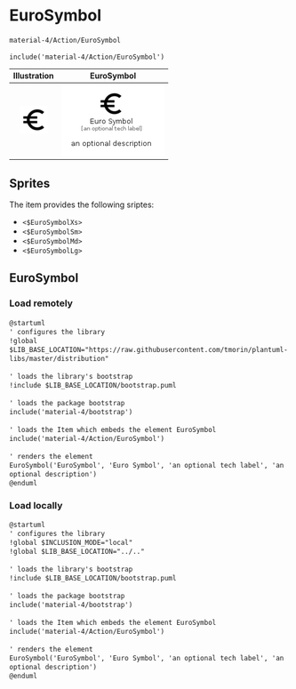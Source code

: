 # EuroSymbol


```text
material-4/Action/EuroSymbol
```

```text
include('material-4/Action/EuroSymbol')
```



| Illustration | EuroSymbol |
| :---: | :---: |
| ![illustration for Illustration](../../material-4/Action/EuroSymbol.png) | ![illustration for EuroSymbol](../../material-4/Action/EuroSymbol.Local.png) |



## Sprites
The item provides the following sriptes:

- `<$EuroSymbolXs>`
- `<$EuroSymbolSm>`
- `<$EuroSymbolMd>`
- `<$EuroSymbolLg>`





## EuroSymbol

### Load remotely
```plantuml
@startuml
' configures the library
!global $LIB_BASE_LOCATION="https://raw.githubusercontent.com/tmorin/plantuml-libs/master/distribution"

' loads the library's bootstrap
!include $LIB_BASE_LOCATION/bootstrap.puml

' loads the package bootstrap
include('material-4/bootstrap')

' loads the Item which embeds the element EuroSymbol
include('material-4/Action/EuroSymbol')

' renders the element
EuroSymbol('EuroSymbol', 'Euro Symbol', 'an optional tech label', 'an optional description')
@enduml
```

### Load locally
```plantuml
@startuml
' configures the library
!global $INCLUSION_MODE="local"
!global $LIB_BASE_LOCATION="../.."

' loads the library's bootstrap
!include $LIB_BASE_LOCATION/bootstrap.puml

' loads the package bootstrap
include('material-4/bootstrap')

' loads the Item which embeds the element EuroSymbol
include('material-4/Action/EuroSymbol')

' renders the element
EuroSymbol('EuroSymbol', 'Euro Symbol', 'an optional tech label', 'an optional description')
@enduml
```

